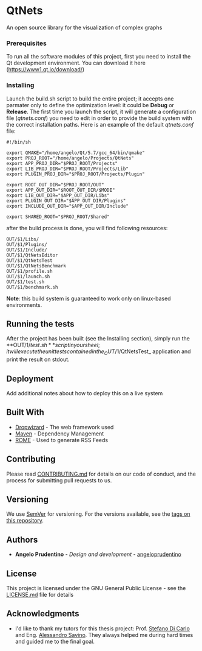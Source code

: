 # QtNets

An open source library for the visualization of complex graphs


### Prerequisites

To run all the software modules of this project, first you need to install the Qt development environment. You can download it here (https://www1.qt.io/download/)


### Installing

Launch the build.sh script to build the entire project; it accepts one parmater only to define the optimization level: it could be **Debug** or **Release**.
The first time you launch the script, it will generate a configuration file (_qtnets.conf_) you need to edit in order to provide the build system with the correct installation paths.
Here is an example of the default _qtnets.conf_ file:
```
#!/bin/sh

export QMAKE="/home/angelo/Qt/5.7/gcc_64/bin/qmake"
export PROJ_ROOT="/home/angelo/Projects/QtNets"
export APP_PROJ_DIR="$PROJ_ROOT/Projects"
export LIB_PROJ_DIR="$PROJ_ROOT/Projects/Lib"
export PLUGIN_PROJ_DIR="$PROJ_ROOT/Projects/Plugin"

export ROOT_OUT_DIR="$PROJ_ROOT/OUT"
export APP_OUT_DIR="$ROOT_OUT_DIR/$MODE"
export LIB_OUT_DIR="$APP_OUT_DIR/Libs"
export PLUGIN_OUT_DIR="$APP_OUT_DIR/Plugins"
export INCLUDE_OUT_DIR="$APP_OUT_DIR/Include"

export SHARED_ROOT="$PROJ_ROOT/Shared"
```

after the build process is done, you will find following resources:
```
OUT/$1/Libs/
OUT/$1/Plugins/
OUT/$1/Include/
OUT/$1/QtNetsEditor
OUT/$1/QtNetsTest
OUT/$1/QtNetsBenchmark
OUT/$1/profile.sh
OUT/$1/launch.sh
OUT/$1/test.sh
OUT/$1/benchmark.sh
```

**Note**: this build system is guaranteed to work only on linux-based environments.

## Running the tests

After the project has been built (see the Installing section), simply run the **OUT/$1/test.sh** script in your sheel; it will execute the unit tests contained in the _OUT/$1/QtNetsTest_ application and print the result on stdout.

## Deployment

Add additional notes about how to deploy this on a live system

## Built With

* [Dropwizard](http://www.dropwizard.io/1.0.2/docs/) - The web framework used
* [Maven](https://maven.apache.org/) - Dependency Management
* [ROME](https://rometools.github.io/rome/) - Used to generate RSS Feeds

## Contributing

Please read [CONTRIBUTING.md](https://gist.github.com/PurpleBooth/b24679402957c63ec426) for details on our code of conduct, and the process for submitting pull requests to us.

## Versioning

We use [SemVer](http://semver.org/) for versioning. For the versions available, see the [tags on this repository](https://github.com/your/project/tags). 

## Authors

* **Angelo Prudentino** - *Design and development* - [angeloprudentino](https://github.com/angeloprudentino)

## License

This project is licensed under the GNU General Public License - see the [LICENSE.md](LICENSE.md) file for details

## Acknowledgments

* I'd like to thank my tutors for this thesis project: Prof. [Stefano Di Carlo](https://www.testgroup.polito.it/stefano-di-carlo/) and Eng. [Alessandro Savino](https://www.testgroup.polito.it/alessandro-savino/). They always helped me during hard times and guided me to the final goal.
